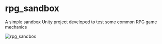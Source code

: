 # rpg_sandbox

A simple sandbox Unity project developed to test some common RPG game mechanics

![rpg_sandbox](https://user-images.githubusercontent.com/102490095/163072301-39a08ffd-a7aa-44c1-a1ba-533062fa13ef.JPG)
